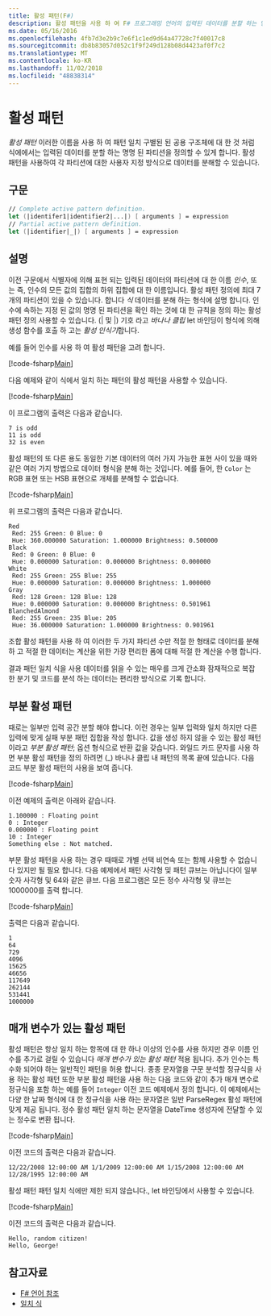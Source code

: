 ```yaml
---
title: 활성 패턴(F#)
description: 활성 패턴을 사용 하 여 F# 프로그래밍 언어의 입력된 데이터를 분할 하는 명명 된 파티션을 정의 하는 방법에 알아봅니다.
ms.date: 05/16/2016
ms.openlocfilehash: 4fb7d3e2b9c7e6f1c1ed9d64a47728c7f40017c8
ms.sourcegitcommit: db8b83057d052c1f9f249d128b08d4423af0f7c2
ms.translationtype: MT
ms.contentlocale: ko-KR
ms.lasthandoff: 11/02/2018
ms.locfileid: "48838314"
---
```

# <a name="active-patterns"></a>활성 패턴

*활성 패턴* 이러한 이름을 사용 하 여 패턴 일치 구별된 된 공용 구조체에 대 한 것 처럼 식에에서는 입력된 데이터를 분할 하는 명명 된 파티션을 정의할 수 있게 합니다. 활성 패턴을 사용하여 각 파티션에 대한 사용자 지정 방식으로 데이터를 분해할 수 있습니다.

## <a name="syntax"></a>구문

```fsharp
// Complete active pattern definition.
let (|identifer1|identifier2|...|) [ arguments ] = expression
// Partial active pattern definition.
let (|identifier|_|) [ arguments ] = expression
```

## <a name="remarks"></a>설명

이전 구문에서 식별자에 의해 표현 되는 입력된 데이터의 파티션에 대 한 이름 *인수*, 또는 즉, 인수의 모든 값의 집합의 하위 집합에 대 한 이름입니다. 활성 패턴 정의에 최대 7 개의 파티션이 있을 수 있습니다. 합니다 *식* 데이터를 분해 하는 형식에 설명 합니다. 인수에 속하는 지정 된 값의 명명 된 파티션을 확인 하는 것에 대 한 규칙을 정의 하는 활성 패턴 정의 사용할 수 있습니다. (| 및 |) 기호 라고 *바나나 클립* let 바인딩이 형식에 의해 생성 함수를 호출 하 고는 *활성 인식기*합니다.

예를 들어 인수를 사용 하 여 활성 패턴을 고려 합니다.

[!code-fsharp[Main](../../../samples/snippets/fsharp/lang-ref-2/snippet5001.fs)]

다음 예제와 같이 식에서 일치 하는 패턴의 활성 패턴을 사용할 수 있습니다.

[!code-fsharp[Main](../../../samples/snippets/fsharp/lang-ref-2/snippet5002.fs)]

이 프로그램의 출력은 다음과 같습니다.

```
7 is odd
11 is odd
32 is even
```

활성 패턴의 또 다른 용도 동일한 기본 데이터의 여러 가지 가능한 표현 사이 있을 때와 같은 여러 가지 방법으로 데이터 형식을 분해 하는 것입니다. 예를 들어, 한 `Color` 는 RGB 표현 또는 HSB 표현으로 개체를 분해할 수 없습니다.

[!code-fsharp[Main](~/samples/snippets/fsharp/lang-ref-2/snippet5003.fs)]

위 프로그램의 출력은 다음과 같습니다.

```
Red
 Red: 255 Green: 0 Blue: 0
 Hue: 360.000000 Saturation: 1.000000 Brightness: 0.500000
Black
 Red: 0 Green: 0 Blue: 0
 Hue: 0.000000 Saturation: 0.000000 Brightness: 0.000000
White
 Red: 255 Green: 255 Blue: 255
 Hue: 0.000000 Saturation: 0.000000 Brightness: 1.000000
Gray
 Red: 128 Green: 128 Blue: 128
 Hue: 0.000000 Saturation: 0.000000 Brightness: 0.501961
BlanchedAlmond
 Red: 255 Green: 235 Blue: 205
 Hue: 36.000000 Saturation: 1.000000 Brightness: 0.901961
```

조합 활성 패턴을 사용 하 여 이러한 두 가지 파티션 수만 적절 한 형태로 데이터를 분해 하 고 적절 한 데이터는 계산을 위한 가장 편리한 폼에 대해 적절 한 계산을 수행 합니다.

결과 패턴 일치 식을 사용 데이터를 읽을 수 있는 매우를 크게 간소화 잠재적으로 복잡 한 분기 및 코드를 분석 하는 데이터는 편리한 방식으로 기록 합니다.

## <a name="partial-active-patterns"></a>부분 활성 패턴

때로는 일부만 입력 공간 분할 해야 합니다. 이런 경우는 일부 입력와 일치 하지만 다른 입력에 맞게 실패 부분 패턴 집합을 작성 합니다. 값을 생성 하지 않을 수 있는 활성 패턴 이라고 *부분 활성 패턴*; 옵션 형식으로 반환 값을 갖습니다. 와일드 카드 문자를 사용 하면 부분 활성 패턴을 정의 하려면 (\_) 바나나 클립 내 패턴의 목록 끝에 있습니다. 다음 코드 부분 활성 패턴의 사용을 보여 줍니다.

[!code-fsharp[Main](~/samples/snippets/fsharp/lang-ref-2/snippet5004.fs)]

이전 예제의 출력은 아래와 같습니다.

```
1.100000 : Floating point
0 : Integer
0.000000 : Floating point
10 : Integer
Something else : Not matched.
```

부분 활성 패턴을 사용 하는 경우 때때로 개별 선택 비연속 또는 함께 사용할 수 없습니다 있지만 될 필요 합니다. 다음 예제에서 패턴 사각형 및 패턴 큐브는 아닙니다이 일부 숫자 사각형 및 64와 같은 큐브. 다음 프로그램은 모든 정수 사각형 및 큐브는 1000000를 출력 합니다.

[!code-fsharp[Main](~/samples/snippets/fsharp/lang-ref-2/snippet5005.fs)]

출력은 다음과 같습니다.

```
1
64
729
4096
15625
46656
117649
262144
531441
1000000
```

## <a name="parameterized-active-patterns"></a>매개 변수가 있는 활성 패턴

활성 패턴은 항상 일치 하는 항목에 대 한 하나 이상의 인수를 사용 하지만 경우 이름 인수를 추가로 걸릴 수 있습니다 *매개 변수가 있는 활성 패턴* 적용 됩니다. 추가 인수는 특수화 되어야 하는 일반적인 패턴을 허용 합니다. 종종 문자열을 구문 분석할 정규식을 사용 하는 활성 패턴 또한 부분 활성 패턴을 사용 하는 다음 코드와 같이 추가 매개 변수로 정규식을 포함 하는 예를 들어 `Integer` 이전 코드 예제에서 정의 합니다. 이 예제에서는 다양 한 날짜 형식에 대 한 정규식을 사용 하는 문자열은 일반 ParseRegex 활성 패턴에 맞게 제공 됩니다. 정수 활성 패턴 일치 하는 문자열을 DateTime 생성자에 전달할 수 있는 정수로 변환 됩니다.

[!code-fsharp[Main](~/samples/snippets/fsharp/lang-ref-2/snippet5006.fs)]

이전 코드의 출력은 다음과 같습니다.

```
12/22/2008 12:00:00 AM 1/1/2009 12:00:00 AM 1/15/2008 12:00:00 AM 12/28/1995 12:00:00 AM
```

활성 패턴 패턴 일치 식에만 제한 되지 않습니다., let 바인딩에서 사용할 수 있습니다.

[!code-fsharp[Main](~/samples/snippets/fsharp/lang-ref-2/snippet5007.fs)]

이전 코드의 출력은 다음과 같습니다.

```
Hello, random citizen!
Hello, George!
```

## <a name="see-also"></a>참고자료

- [F# 언어 참조](index.md)
- [일치 식](match-expressions.md)
